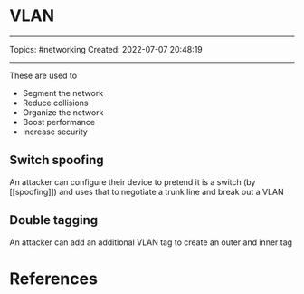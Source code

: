 # VLAN
---
Topics: #networking
Created: 2022-07-07 20:48:19

---

These are used to

- Segment the network
- Reduce collisions
- Organize the network
- Boost performance
- Increase security

## Switch spoofing

An attacker can configure their device to pretend it is a switch (by [[spoofing]]) and uses that to negotiate a trunk line and break out a VLAN

## Double tagging

An attacker can add an additional VLAN tag to create an outer and inner tag

# References
